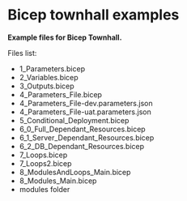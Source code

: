 # Bicep townhall examples
**Example files for Bicep Townhall.**


Files list:
* 1_Parameters.bicep
* 2_Variables.bicep
* 3_Outputs.bicep
* 4_Parameters_File.bicep
* 4_Parameters_File-dev.parameters.json
* 4_Parameters_File-uat.parameters.json
* 5_Conditional_Deployment.bicep
* 6_0_Full_Dependant_Resources.bicep
* 6_1_Server_Dependant_Resources.bicep
* 6_2_DB_Dependant_Resources.bicep
* 7_Loops.bicep
* 7_Loops2.bicep
* 8_ModulesAndLoops_Main.bicep
* 8_Modules_Main.bicep
* modules folder
